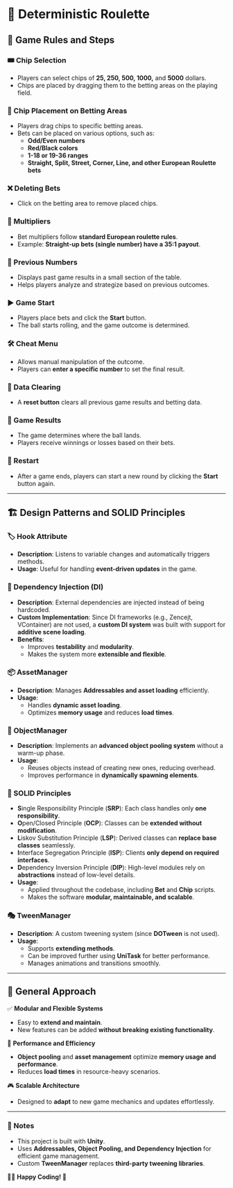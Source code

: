 # 🎰 Deterministic Roulette

## 📜 Game Rules and Steps

### 🎟️ Chip Selection
- Players can select chips of **25, 250, 500, 1000,** and **5000** dollars.
- Chips are placed by dragging them to the betting areas on the playing field.

### 🎯 Chip Placement on Betting Areas
- Players drag chips to specific betting areas.
- Bets can be placed on various options, such as:
  - **Odd/Even numbers**
  - **Red/Black colors**
  - **1-18 or 19-36 ranges**
  - **Straight, Split, Street, Corner, Line, and other European Roulette bets**

### ❌ Deleting Bets
- Click on the betting area to remove placed chips.

### 🎲 Multipliers
- Bet multipliers follow **standard European roulette rules**.
- Example: **Straight-up bets (single number) have a 35:1 payout**.

### 🔢 Previous Numbers
- Displays past game results in a small section of the table.
- Helps players analyze and strategize based on previous outcomes.

### ▶️ Game Start
- Players place bets and click the **Start** button.
- The ball starts rolling, and the game outcome is determined.

### 🛠️ Cheat Menu
- Allows manual manipulation of the outcome.
- Players can **enter a specific number** to set the final result.

### 🧹 Data Clearing
- A **reset button** clears all previous game results and betting data.

### 🎯 Game Results
- The game determines where the ball lands.
- Players receive winnings or losses based on their bets.

### 🔄 Restart
- After a game ends, players can start a new round by clicking the **Start** button again.

---

## 🏗️ Design Patterns and SOLID Principles

### 🏷️ Hook Attribute
- **Description**: Listens to variable changes and automatically triggers methods.
- **Usage**: Useful for handling **event-driven updates** in the game.

### 🔗 Dependency Injection (DI)
- **Description**: External dependencies are injected instead of being hardcoded.
- **Custom Implementation**: Since DI frameworks (e.g., Zencejt, VContainer) are not used, a **custom DI system** was built with support for **additive scene loading**.
- **Benefits**:
  - Improves **testability** and **modularity**.
  - Makes the system more **extensible and flexible**.

### 📦 AssetManager
- **Description**: Manages **Addressables and asset loading** efficiently.
- **Usage**:
  - Handles **dynamic asset loading**.
  - Optimizes **memory usage** and reduces **load times**.

### 🔄 ObjectManager
- **Description**: Implements an **advanced object pooling system** without a warm-up phase.
- **Usage**:
  - Reuses objects instead of creating new ones, reducing overhead.
  - Improves performance in **dynamically spawning elements**.

### 📏 SOLID Principles
- **S**ingle Responsibility Principle (**SRP**): Each class handles only **one responsibility**.
- **O**pen/Closed Principle (**OCP**): Classes can be **extended without modification**.
- **L**iskov Substitution Principle (**LSP**): Derived classes can **replace base classes** seamlessly.
- **I**nterface Segregation Principle (**ISP**): Clients **only depend on required interfaces**.
- **D**ependency Inversion Principle (**DIP**): High-level modules rely on **abstractions** instead of low-level details.
- **Usage**:
  - Applied throughout the codebase, including **Bet** and **Chip** scripts.
  - Makes the software **modular, maintainable, and scalable**.

### 🎭 TweenManager
- **Description**: A custom tweening system (since **DOTween** is not used).
- **Usage**:
  - Supports **extending methods**.
  - Can be improved further using **UniTask** for better performance.
  - Manages animations and transitions smoothly.

---

## 🎯 General Approach
✅ **Modular and Flexible Systems**
- Easy to **extend and maintain**.
- New features can be added **without breaking existing functionality**.

🚀 **Performance and Efficiency**
- **Object pooling** and **asset management** optimize **memory usage and performance**.
- Reduces **load times** in resource-heavy scenarios.

🎮 **Scalable Architecture**
- Designed to **adapt** to new game mechanics and updates effortlessly.

---

### 📌 Notes
- This project is built with **Unity**.
- Uses **Addressables, Object Pooling, and Dependency Injection** for efficient game management.
- Custom **TweenManager** replaces **third-party tweening libraries**.

👨‍💻 **Happy Coding! 🎲**


